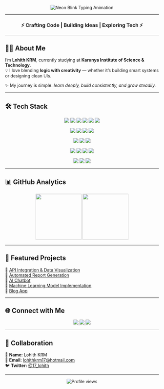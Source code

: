 <p align="center">
  <img src="https://readme-typing-svg.herokuapp.com?font=Orbitron&weight=700&size=35&duration=3000&pause=1000&color=00FF00&center=true&vCenter=true&multiline=true&width=800&height=80&lines=Hello !+%F0%9F%91%8B+I'm+Lohith+KRM" alt="Neon Blink Typing Animation" />
</p>

---

<h3 align="center">⚡ Crafting Code | Building Ideas | Exploring Tech ⚡</h3>

---

## 👨‍🎓 About Me  
I’m **Lohith KRM**, currently studying at **Karunya Institute of Science & Technology**.  
💡 I love blending **logic with creativity** — whether it’s building smart systems or designing clean UIs.  

✨ My journey is simple: *learn deeply, build consistently, and grow steadily.*  

---

## 🛠 Tech Stack  

<p align="center">
  <img src="https://img.shields.io/badge/Python-14354C?style=for-the-badge&logo=python&logoColor=white" />
  <img src="https://img.shields.io/badge/C-00599C?style=for-the-badge&logo=c&logoColor=white" />
  <img src="https://img.shields.io/badge/Java-ED8B00?style=for-the-badge&logo=openjdk&logoColor=white" />
  <img src="https://img.shields.io/badge/HTML5-E34F26?style=for-the-badge&logo=html5&logoColor=white" />
  <img src="https://img.shields.io/badge/CSS3-1572B6?style=for-the-badge&logo=css3&logoColor=white" />
  <img src="https://img.shields.io/badge/JavaScript-F7DF1E?style=for-the-badge&logo=javascript&logoColor=black" />
</p>

<p align="center">
  <img src="https://img.shields.io/badge/Swing-008000?style=for-the-badge&logo=java&logoColor=white" />
  <img src="https://img.shields.io/badge/JavaFX-5D3FD3?style=for-the-badge&logo=java&logoColor=white" />
  <img src="https://img.shields.io/badge/Streamlit-FF4B4B?style=for-the-badge&logo=streamlit&logoColor=white" />
  <img src="https://img.shields.io/badge/Tkinter-1E90FF?style=for-the-badge&logo=python&logoColor=white" />
</p>

<p align="center">
  <img src="https://img.shields.io/badge/SpringBoot-6DB33F?style=for-the-badge&logo=springboot&logoColor=white" />
  <img src="https://img.shields.io/badge/Flask-000000?style=for-the-badge&logo=flask&logoColor=white" />
  <img src="https://img.shields.io/badge/FastAPI-009688?style=for-the-badge&logo=fastapi&logoColor=white" />
</p>

<p align="center">
  <img src="https://img.shields.io/badge/Docker-2496ED?style=for-the-badge&logo=docker&logoColor=white" />
  <img src="https://img.shields.io/badge/Kubernetes-326CE5?style=for-the-badge&logo=kubernetes&logoColor=white" />
  <img src="https://img.shields.io/badge/GitHub%20Actions-2088FF?style=for-the-badge&logo=githubactions&logoColor=white" />
  <img src="https://img.shields.io/badge/Ollama-FF00FF?style=for-the-badge&logoColor=white" />
</p>

<p align="center">
  <img src="https://img.shields.io/badge/MySQL-4479A1?style=for-the-badge&logo=mysql&logoColor=white" />
  <img src="https://img.shields.io/badge/SQLite-003B57?style=for-the-badge&logo=sqlite&logoColor=white" />
  <img src="https://img.shields.io/badge/CSV%2FJSON-FFD700?style=for-the-badge&logo=files&logoColor=black" />
</p>

---

## 📊 GitHub Analytics  
<p align="center">
  <img src="https://github-readme-stats.vercel.app/api?username=17lohith&show_icons=true&theme=tokyonight&hide_border=true" height="150" />
  <img src="https://github-readme-streak-stats.herokuapp.com/?user=17lohith&theme=tokyonight&hide_border=true" height="150" />
</p>

---

## 🌟 Featured Projects  
🔹 [API Integration & Data Visualization](https://github.com/17lohith/API-INTEGRATION-AND-DATA-VISUALIZATION)  
🔹 [Automated Report Generation](https://github.com/17lohith/AUTOMATED_REPORT_GENERATION)  
🔹 [AI Chatbot](https://github.com/17lohith/AI_CHATBOT)  
🔹 [Machine Learning Model Implementation](https://github.com/17lohith/MACHINE_LEARNING_MODEL_IMPLEMENTATION)  
🔹 [Blog App](https://github.com/17lohith)  

---

## 🌐 Connect with Me  
<p align="center">
  <a href="mailto:lohithkrm17@hotmail.com">
    <img src="https://img.shields.io/badge/Email-D14836?style=for-the-badge&logo=gmail&logoColor=white" />
  </a>
  <a href="https://www.linkedin.com/in/lohith-krm-a5028b326">
    <img src="https://img.shields.io/badge/LinkedIn-0A66C2?style=for-the-badge&logo=linkedin&logoColor=white" />
  </a>
  <a href="https://twitter.com/17_lohith">
    <img src="https://img.shields.io/badge/Twitter-1DA1F2?style=for-the-badge&logo=twitter&logoColor=white" />
  </a>
</p>

---

## 🤝 Collaboration  
💼 **Name:** Lohith KRM  
📧 **Email:** [lohithkrm17@hotmail.com](mailto:lohithkrm17@hotmail.com)  
🐦 **Twitter:** [@17_lohith](https://twitter.com/17_lohith)  

---

<p align="center">
  <img src="https://komarev.com/ghpvc/?username=17lohith&label=Profile%20views&color=00FF00&style=for-the-badge" alt="Profile views" />
</p>
